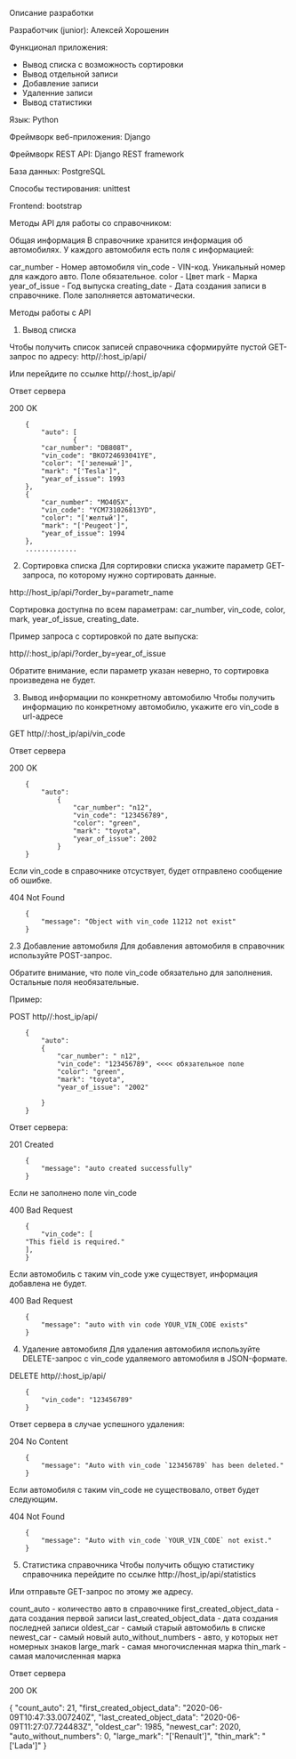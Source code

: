 Описание разработки


Разработчик (junior): 	Алексей Хорошенин

Функционал приложения:
- Вывод списка с возможность сортировки
- Вывод отдельной записи
- Добавление записи
- Удаленние записи
- Вывод статистики

Язык:	Python

Фреймворк веб-приложения:	Django

Фреймворк REST API:	Django REST framework

База данных:	PostgreSQL

Способы тестирования:	unittest

Frontend:	bootstrap

Методы API для работы со справочником:

Общая информация
В справочнике хранится информация об автомобилях.
У каждого автомобиля есть поля с информацией:

car_number - Номер автомобиля
vin_code - VIN-код. Уникальный номер для каждого авто. Поле обязательное.
color - Цвет
mark - Марка
year_of_issue - Год выпуска
creating_date - Дата создания записи в справочнике. Поле заполняется автоматически.

Методы работы с API

1. Вывод списка

Чтобы получить список записей справочника сформируйте пустой GET-запрос по адресу: http//:host_ip/api/

Или перейдите по ссылке http//:host_ip/api/

Ответ сервера

200 OK


        {
            "auto": [
                    {
            "car_number": "DB808T",
            "vin_code": "BKO724693041YE",
            "color": "['зеленый']",
            "mark": "['Tesla']",
            "year_of_issue": 1993
        },
        {
            "car_number": "MO405X",
            "vin_code": "YCM731026813YD",
            "color": "['желтый']",
            "mark": "['Peugeot']",
            "year_of_issue": 1994
        },
        .............
        
2. Сортировка списка
Для сортировки списка укажите параметр GET-запроса, по которому нужно сортировать данные.

http://host_ip/api/?order_by=parametr_name

Сортировка доступна по всем параметрам: car_number, vin_code, color, mark, year_of_issue, creating_date.

Пример запроса с сортировкой по дате выпуска:

http//:host_ip/api/?order_by=year_of_issue

Обратите внимание, если параметр указан неверно, то сортировка произведена не будет.


3. Вывод информации по конкретному автомобилю
Чтобы получить информацию по конкретному автомобилю, укажите его vin_code в url-адресе

GET http//:host_ip/api/vin_code


Ответ сервера

200 OK


        {
            "auto":
                {
                    "car_number": "n12",
                    "vin_code": "123456789",
                    "color": "green",
                    "mark": "toyota",
                    "year_of_issue": 2002
                }
        }
        
Если vin_code в справочнике отсуствует, будет отправлено сообщение об ошибке.

404 Not Found


        {
            "message": "Object with vin_code 11212 not exist"
        }
        
2.3 Добавление автомобиля
Для добавления автомобиля в справочник используйте POST-запрос.

Обратите внимание, что поле vin_code обязательно для заполнения. Остальные поля необязательные.

Пример:

POST http//:host_ip/api/


        {
            "auto":
            {
                "car_number": " n12",
                "vin_code": "123456789", <<<< обязательное поле
                "color": "green",
                "mark": "toyota",
                "year_of_issue": "2002"

            }
        }
        
Ответ сервера:

201 Created


        {
            "message": "auto created successfully"
        }
        
Если не заполнено поле vin_code

400 Bad Request


        {
            "vin_code": [
        "This field is required."
        ],
        }
        
Если автомобиль с таким vin_code уже существует, информация добавлена не будет.

400 Bad Request


        {
            "message": "auto with vin code YOUR_VIN_CODE exists"
        }
        
4. Удаление автомобиля
Для удаления автомобиля используйте DELETE-запрос с vin_code удаляемого автомобиля в JSON-формате.

DELETE http//:host_ip/api/


        {
            "vin_code": "123456789"
        }
        
Ответ сервера в случае успешного удаления:

204 No Content


        {
            "message": "Auto with vin_code `123456789` has been deleted."
        }
        
Если автомобиля с таким vin_code не существовало, ответ будет следующим.

404 Not Found


        {
            "message": "Auto with vin_code `YOUR_VIN_CODE` not exist."
        }
        
5. Статистика справочника
Чтобы получить общую статистику справочника перейдите по ссылке http://host_ip/api/statistics

Или отправьте GET-запрос по этому же адресу.

count_auto - количество авто в справочнике
first_created_object_data - дата создания первой записи
last_created_object_data - дата создания последней записи
oldest_car - самый старый автомобиль в списке
newest_car - самый новый
auto_without_numbers - авто, у которых нет номерных знаков
large_mark - самая многочисленная марка
thin_mark - самая малочисленная марка


Ответ сервера

200 OK


{
    "count_auto": 21,
    "first_created_object_data": "2020-06-09T10:47:33.007240Z",
    "last_created_object_data": "2020-06-09T11:27:07.724483Z",
    "oldest_car": 1985,
    "newest_car": 2020,
    "auto_without_numbers": 0,
    "large_mark": "['Renault']",
    "thin_mark": "['Lada']"
}
